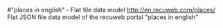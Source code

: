 #"places in english" - Flat file data model
http://en.recuweb.com/places/
Flat JSON file data model of the recuweb portal "places in english"
